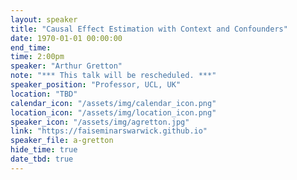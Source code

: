 ```yaml
---
layout: speaker
title: "Causal Effect Estimation with Context and Confounders"
date: 1970-01-01 00:00:00
end_time:
time: 2:00pm
speaker: "Arthur Gretton"
note: "*** This talk will be rescheduled. ***"
speaker_position: "Professor, UCL, UK"
location: "TBD"
calendar_icon: "/assets/img/calendar_icon.png"
location_icon: "/assets/img/location_icon.png"
speaker_icon: "/assets/img/agretton.jpg"
link: "https://faiseminarswarwick.github.io"
speaker_file: a-gretton
hide_time: true
date_tbd: true
---
```

